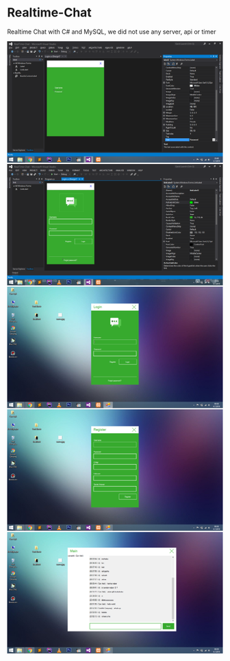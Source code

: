 # Realtime-Chat
Realtime Chat with C# and MySQL, we did not use any server, api or timer


![](img/a.png)
![](img/b.png)
![](img/c.png)
![](img/d.png)
![](img/e.png)

